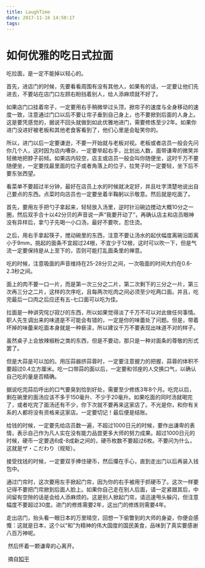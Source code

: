 ```yaml
---
title: LaughTime
date: 2017-11-16 14:50:17
tags:	
---
```


# 如何优雅的吃日式拉面

吃拉面，是一定不能掉以轻心的。

首先，进店门的时候，先要看看周围有没有其他人，如果有的话，一定要让他们先进去，不要站在店门口左顾右盼挡着别人，给人添麻烦就不好了。

如果店门口挂着帘子，一定要用右手稍微举过头顶，掀帘子的速度与全身移动的速度一致，注意通过门口以后不要让帘子垂到自己身上，也不要掀到后面的人身上。这是要凭感觉的，据说不回头就做到如此优雅地进门，需要修炼至少2年。如果你进门没进好被老板和其他老食客看到了，他们心里是会耻笑你的。

​	所以，进门以后一定要谦逊，不要一开始就与老板对视。老板或者店员一般会先问你几个人，这时因为店内嘈杂，一定要举起右手，比划出人数，面带谦卑的微笑并轻微地把脖子前倾。如果店内较空，店主或店员一般会叫你随便坐，这时千万不要随便坐，一定要找最里面的位子或者角落上的位子，拉凳子时一定要轻，坐下后不要东张西望。

​	看菜单不要超过半分钟，最好在店员上水的时候就决定好，并且吐字清楚地说出自己要点的东西。点菜时向店员也一定要坐着半鞠躬以示敬意。然后就是吃面了。

​	首先，要用左手把勺子拿起来，轻轻放入汤里，逆时针沿碗边搅动大概10分之一圈，然后双手合十以42分贝的声音说一声“我要开动了”，再确认店主和店员眼神没有异样后，拿勺子先喝一小口汤，最好不要吹，忍住烫。

​	之后，用右手拿起筷子，搅动碗里的东西，注意不要让汤水的起伏幅度离碗沿距离小于9mm，挑起的面条不宜超过24根，不宜少于12根，这时可以吹一下，但是气流一定要保持是从上至下的，否则可能打乱面条里的禅意。

​	吃的时候，注意吸面的声音维持在25-28分贝之间，一次吸面的时间大约在0.6-2.3秒之间。

​	面上的肉不要一口一片，而是第一次三分之二片，第二次剩下的三分之一片，第三次再三分之二片，这样的次序吃，且每两次吃肉之间必须至少吃两口面。并且，吃完最后一口肉之后应还有五-七口面可以吃为佳。</p>

拉面是一种讲究侘び寂び的东西，所以如果觉得淡了千万不可以对此做任何事情。职人先生调出来的味道是不可能会有错的，一定是你的味蕾处了问题。但是，带着坏掉的味蕾来吃面本身就是一种亵渎，所以建议千万不要表现出味道不对的样子。

​	虽然桌子上会放辣椒粉之类的东西，但是不要动，那只是一种对面条的尊敬的形式罢了。

​	但是大蒜是可以加的。用压蒜器挤蒜蓉时，一定要注意握力的把握，蒜蓉的体积不要超过0.4立方厘米。吃一口带蒜的面以后，一定要和邻座的人交换口气，以确认自己吃的量是否精确。

​	据说吃完蒜后呼出的口气要臭到恰到好处，需要至少修炼3年8个月。吃完以后，剩在碗里的面汤应该不多于150毫升、不少于20毫升。如果吃面的同时汤就喝完了，或者吃完了面汤还有不少，你下次就不要再来这家店了。不光是你，和你有关系的人都将没有资格来这家店。一定要切记！最后便是结账。

​	给钱的时候，一定要先给店员数一遍，不超过1000日元的时候，要作出谦卑的表情，表示自己作为凡人实在没有能力品尝更多大师的努力成果。超过1000日元的时候，硬币一定要选6成-8成新之间的，硬币枚数不要超过6枚。不要问为什么，这就是ザ・こだわり（规矩）。

​	接受找钱的时候，一定要双手捧住硬币，然后攥在手心，直到走出门以后再装入钱包中。

​	通过门帘时，这次要用左手掀起门帘，因为你的右手被用于抓硬币了。这次一样要记得不要把门帘掀到后面人脸上。如果你自己走在别人后面，请一定紧跟其后，中间留有空隙的话是会给人添麻烦的。这是别人掀起门帘，请迅速甩头躲闪，但注意幅度不要超过30度。进门的修炼需要2年，这出门的修炼则需要4年。

​	走出店门，抬头看一眼日本的万里晴空，回想一下偷瞥到的大师的身姿，你便会感慨：这就是日本，这个以“和”为精神的伟大国度的国民美食，品味到了真实要感谢八百万神呢。

​	然后怀着一颗谦卑的心离开。

​	摘自[知乎](https://www.zhihu.com/question/30556523)